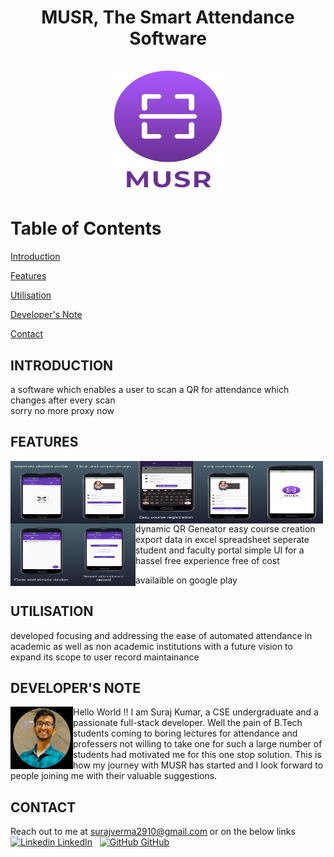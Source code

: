 # <p align=center>MUSR, The Smart Attendance Software</p>
<p align="center">
<img width="180" height="200" src="musr.png">
</p>
  
# Table of Contents
[Introduction](#introduction)  

[Features](#paragraph1)

[Utilisation](#paragraph2)

[Developer's Note](#paragraph3)

[Contact](#paragraph4)

## INTRODUCTION<a name="introduction"></a>
a software which enables a user to scan a QR for attendance which changes after every scan   
sorry no more proxy now

## FEATURES <a name="paragraph1"></a>
<img width="100" height="100" src="sportal.jpg" align="left" > 
<img width="100" height="100" src="login.jpg" align="left"><img width="100" height="100" src="easyccreate.jpg" align="left"><img width="100" height="100" src="newregis.jpg" align="left"><img width="100" height="100" src="splashscreen.jpg" align="left"><img width="100" height="100" src="tportal.jpg" align="left"><img width="100" height="100" src="tportal2.jpg" align="left">
dynamic QR Geneator
easy course creation  
export data in excel spreadsheet    
seperate student and faculty portal  
simple UI for a hassel free experience 
free of cost

availaible on google play

## UTILISATION  <a name="paragraph2"></a>
developed focusing and addressing the ease of automated attendance in academic as well as non academic institutions with a future vision to expand its scope to user record maintainance
## DEVELOPER'S NOTE  <a name="paragraph3"></a>
<img width="100" height="100" src="devloper.jpg" align="left"> Hello World !! I am Suraj Kumar, a CSE undergraduate and a passionate full-stack developer. Well the pain of B.Tech students coming to boring lectures for attendance and professers not willing to take one for such a large number of students had motivated me for this one stop solution. This is how my journey with MUSR has started and I look forward to people joining me with their valuable suggestions. 


## CONTACT <a name="paragraph4"></a>
Reach out to me at surajverma2910@gmail.com or on the below links  
[![Linkedin](https://i.stack.imgur.com/gVE0j.png) LinkedIn](https://www.linkedin.com/in/suraj-kumar-3937b6173/)
&nbsp;
[![GitHub](https://i.stack.imgur.com/tskMh.png) GitHub](https://github.com/)

